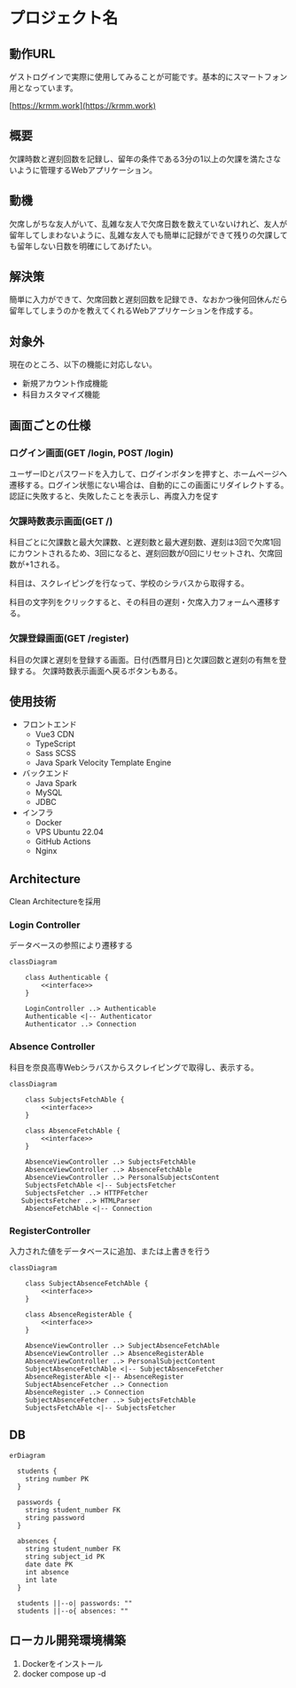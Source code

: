 # プロジェクト名

## 動作URL

ゲストログインで実際に使用してみることが可能です。基本的にスマートフォン用となっています。

[https://krmm.work](https://krmm.work)

## 概要

欠課時数と遅刻回数を記録し、留年の条件である3分の1以上の欠課を満たさないように管理するWebアプリケーション。

## 動機

欠席しがちな友人がいて、乱雑な友人で欠席日数を数えていないけれど、友人が留年してしまわないように、乱雑な友人でも簡単に記録ができて残りの欠課しても留年しない日数を明確にしてあげたい。

## 解決策

簡単に入力ができて、欠席回数と遅刻回数を記録でき、なおかつ後何回休んだら留年してしまうのかを教えてくれるWebアプリケーションを作成する。

## 対象外

現在のところ、以下の機能に対応しない。

- 新規アカウント作成機能
- 科目カスタマイズ機能

## 画面ごとの仕様

### ログイン画面(GET /login, POST /login)

ユーザーIDとパスワードを入力して、ログインボタンを押すと、ホームページへ遷移する。ログイン状態にない場合は、自動的にこの画面にリダイレクトする。
認証に失敗すると、失敗したことを表示し、再度入力を促す

### 欠課時数表示画面(GET /)

科目ごとに欠課数と最大欠課数、と遅刻数と最大遅刻数、遅刻は3回で欠席1回にカウントされるため、3回になると、遅刻回数が0回にリセットされ、欠席回数が+1される。

科目は、スクレイピングを行なって、学校のシラバスから取得する。

科目の文字列をクリックすると、その科目の遅刻・欠席入力フォームへ遷移する。

### 欠課登録画面(GET /register)

科目の欠課と遅刻を登録する画面。日付(西暦月日)と欠課回数と遅刻の有無を登録する。
欠課時数表示画面へ戻るボタンもある。

## 使用技術

- フロントエンド
    - Vue3 CDN
    - TypeScript
    - Sass SCSS
    - Java Spark Velocity Template Engine
- バックエンド
    - Java Spark
    - MySQL
    - JDBC
- インフラ
    - Docker
    - VPS Ubuntu 22.04
    - GitHub Actions
    - Nginx

## Architecture

Clean Architectureを採用

### Login Controller

データベースの参照により遷移する

```mermaid
classDiagram
       
    class Authenticable {
        <<interface>>
    }
    
    LoginController ..> Authenticable
    Authenticable <|-- Authenticator
    Authenticator ..> Connection
```

### Absence Controller

科目を奈良高専Webシラバスからスクレイピングで取得し、表示する。

```mermaid
classDiagram
       
    class SubjectsFetchAble {
        <<interface>>
    }
    
    class AbsenceFetchAble {
        <<interface>>
    }
    
    AbsenceViewController ..> SubjectsFetchAble
    AbsenceViewController ..> AbsenceFetchAble
    AbsenceViewController ..> PersonalSubjectsContent
    SubjectsFetchAble <|-- SubjectsFetcher
    SubjectsFetcher ..> HTTPFetcher
   SubjectsFetcher ..> HTMLParser 
    AbsenceFetchAble <|-- Connection
```

### RegisterController

入力された値をデータベースに追加、または上書きを行う

```mermaid
classDiagram

    class SubjectAbsenceFetchAble {
        <<interface>>
    }
    
    class AbsenceRegisterAble {
        <<interface>>
    }
    
    AbsenceViewController ..> SubjectAbsenceFetchAble
    AbsenceViewController ..> AbsenceRegisterAble
    AbsenceViewController ..> PersonalSubjectContent
    SubjectAbsenceFetchAble <|-- SubjectAbsenceFetcher
    AbsenceRegisterAble <|-- AbsenceRegister
    SubjectAbsenceFetcher ..> Connection
    AbsenceRegister ..> Connection
    SubjectAbsenceFetcher ..> SubjectsFetchAble
    SubjectsFetchAble <|-- SubjectsFetcher
```

## DB

```mermaid
erDiagram

  students {
    string number PK
  }
  
  passwords {
    string student_number FK
    string password
  }
  
  absences {
    string student_number FK
    string subject_id PK
    date date PK
    int absence
    int late
  }
  
  students ||--o| passwords: ""
  students ||--o{ absences: ""
```

## ローカル開発環境構築

1. Dockerをインストール
2. docker compose up -d


